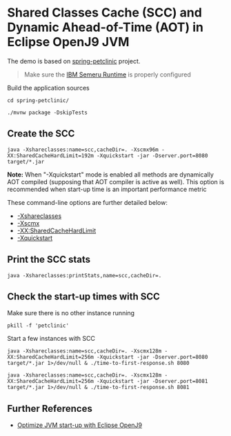 # Shared Classes Cache (SCC) and Dynamic Ahead-of-Time (AOT) in Eclipse OpenJ9 JVM

The demo is based on [spring-petclinic](https://github.com/spring-projects/spring-petclinic) project.

>Make sure the [IBM Semeru Runtime](https://developer.ibm.com/languages/java/semeru-runtimes/downloads/) is properly configured

Build the application sources

```
cd spring-petclinic/
```

```
./mvnw package -DskipTests
```

## Create the SCC

```
java -Xshareclasses:name=scc,cacheDir=. -Xscmx96m -XX:SharedCacheHardLimit=192m -Xquickstart -jar -Dserver.port=8080 target/*.jar
```

**Note:** When "-Xquickstart" mode is enabled all methods are dynamically AOT compiled (supposing that AOT compiler is active as well). This option is recommended when start-up time is an important performance metric

These command-line options are further detailed below: 
- [-Xshareclasses](https://www.eclipse.org/openj9/docs/xshareclasses)
- [-Xscmx](https://www.eclipse.org/openj9/docs/xscmx)
- [-XX:SharedCacheHardLimit](https://www.eclipse.org/openj9/docs/xxsharedcachehardlimit/)
- [-Xquickstart](https://www.eclipse.org/openj9/docs/xquickstart)

## Print the SCC stats

```
java -Xshareclasses:printStats,name=scc,cacheDir=.
```

## Check the start-up times with SCC

Make sure there is no other instance running

```
pkill -f 'petclinic'
```

Start a few instances with SCC

```
java -Xshareclasses:name=scc,cacheDir=. -Xscmx128m -XX:SharedCacheHardLimit=256m -Xquickstart -jar -Dserver.port=8080 target/*.jar 1>/dev/null & ./time-to-first-response.sh 8080
```
```
java -Xshareclasses:name=scc,cacheDir=. -Xscmx128m -XX:SharedCacheHardLimit=256m -Xquickstart -jar -Dserver.port=8081 target/*.jar 1>/dev/null & ./time-to-first-response.sh 8081
```

## Further References

- [Optimize JVM start-up with Eclipse OpenJ9](https://developer.ibm.com/articles/optimize-jvm-startup-with-eclipse-openjj9)